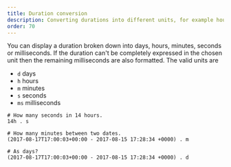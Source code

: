```yaml
---
title: Duration conversion
description: Converting durations into different units, for example hours.
order: 70
---
```

You can display a duration broken down into days, hours, minutes, seconds or milliseconds. If the duration can't be completely
expressed in the chosen unit then the remaining milliseconds are also formatted. The valid units are
 
 - `d` days
 - `h` hours
 - `m` minutes
 - `s` seconds
 - `ms` milliseconds

````
# How many seconds in 14 hours.
14h . s

# How many minutes between two dates.
(2017-08-17T17:00:03+00:00 - 2017-08-15 17:28:34 +0000) . m

# As days?
(2017-08-17T17:00:03+00:00 - 2017-08-15 17:28:34 +0000) . d
````    
